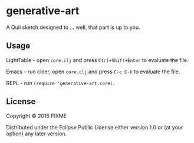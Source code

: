 # generative-art

A Quil sketch designed to ... well, that part is up to you.

## Usage

LightTable - open `core.clj` and press `Ctrl+Shift+Enter` to evaluate the file.

Emacs - run cider, open `core.clj` and press `C-c C-k` to evaluate the file.

REPL - run `(require 'generative-art.core)`.

## License

Copyright © 2016 FIXME

Distributed under the Eclipse Public License either version 1.0 or (at
your option) any later version.
